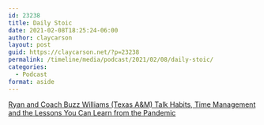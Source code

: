 ```yaml
---
id: 23238
title: Daily Stoic
date: 2021-02-08T18:25:24-06:00
author: claycarson
layout: post
guid: https://claycarson.net/?p=23238
permalink: /timeline/media/podcast/2021/02/08/daily-stoic/
categories:
  - Podcast
format: aside
---
```

<div class="media-details"><a href="">Ryan and Coach Buzz Williams (Texas A&M) Talk Habits, Time Management and the Lessons You Can Learn from the Pandemic</a></div>

<div class="media-creator"></div>

<div class="media-rating"></div>